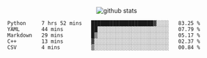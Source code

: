 <!-- <h1 align="center">Hello 👋 </h3> -->

<p align="center">
  <img src="https://github-readme-stats.vercel.app/api?username=syeehyn&hide=stars,prs,issues,contribs&count_private=true&hide_title=true" alt="github stats" />
</p>

<!--START_SECTION:waka-->
```text
Python     7 hrs 52 mins   ████████████████████▓░░░░   83.25 % 
YAML       44 mins         ██░░░░░░░░░░░░░░░░░░░░░░░   07.79 % 
Markdown   29 mins         █▒░░░░░░░░░░░░░░░░░░░░░░░   05.17 % 
C++        13 mins         ▓░░░░░░░░░░░░░░░░░░░░░░░░   02.37 % 
CSV        4 mins          ▒░░░░░░░░░░░░░░░░░░░░░░░░   00.84 % 
```
<!--END_SECTION:waka-->
